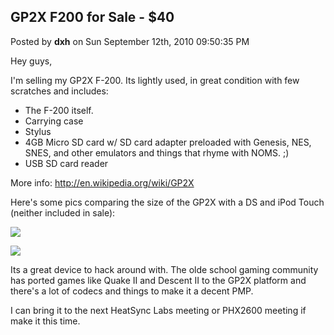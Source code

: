 ## GP2X F200 for Sale - $40
Posted by **dxh** on Sun September 12th, 2010 09:50:35 PM

Hey guys,

I'm selling my GP2X F-200.  Its lightly used, in great condition with few
scratches and includes:

  * The F-200 itself.
  * Carrying case
  * Stylus
  * 4GB Micro SD card w/ SD card adapter preloaded with Genesis, NES, SNES, and
    other emulators and things that rhyme with NOMS. ;)
  * USB SD card reader

More info: <http://en.wikipedia.org/wiki/GP2X>

Here's some pics comparing the size of the GP2X with a DS and iPod Touch
(neither included in sale):

![](http://imgur.com/IIa6k.jpg)

![](http://imgur.com/0wcqB.jpg)

Its a great device to hack around with.  The olde school gaming community has
ported games like Quake II and Descent II to the GP2X platform and there's a lot
of codecs and things to make it a decent PMP.

I can bring it to the next HeatSync Labs meeting or PHX2600 meeting if make it
this time.
